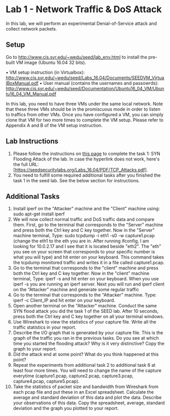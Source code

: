 # Lab 1 - Network Traffic & DoS Attack

In this lab, we will perform an experimental Denial-of-Service attack and collect network packets.

## Setup

Go to http://www.cis.syr.edu/~wedu/seed/lab_env.html to install the pre-built VM image (Ubuntu 16.04 32 bits).

• VM setup instruction (in Virtualbox): http://www.cis.syr.edu/~wedu/seed/Labs_16.04/Documents/SEEDVM_VirtualBoxManual.pdf
• User manual (contains the usernames and passowrds): http://www.cis.syr.edu/~wedu/seed/Documentation/Ubuntu16_04_VM/Ubuntu16_04_VM_Manual.pdf

In this lab, you need to have three VMs under the same local network. Note that these three VMs should be in the promiscuous mode in order to listen to traffics from other VMs. Once you have configured a VM, you can simply clone that VM for two more times to complete the VM setup. Please refer to Appendix A and B of the VM setup instruction.

## Lab Instructions 

1. Please follow the instructions on [this page](https://seedsecuritylabs.org/Labs_16.04/PDF/TCP_Attacks.pdf) to complete the task 1: SYN Flooding Attack of the lab. In case the hyperlink does not work, here's the full URL: [https://seedsecuritylabs.org/Labs_16.04/PDF/TCP_Attacks.pdf]. 
2. You need to fulfill some required additional tasks after you finished the task 1 in the seed lab. See the below section for instructions.

## Additional Tasks
1. Install iperf on the "Attacker" machine and the "Client" machine using: sudo apt-get install iperf 
2. We will now collect normal traffic and DoS traffic data and compare them. First, go to the terminal that corresponds to the "Server" machine and press both the Ctrl key and C key together. Now in the "Server" machine terminal, Type: sudo tcpdump -i eth1 -s0 -w capture1.pcap (change the eth1 to the eth you are in. After running ifconfig, I am looking for 10.0.2.17 and I see that it is located beside "eth2". The "eth" you see on your screen that corresponds to your specific number is what you will type) and hit enter on your keyboard. This command takes the tcpdump monitored traffic and writes it in a file called capture1.pcap.
3. Go to the terminal that corresponds to the "client" machine and press both the Ctrl key and C key together. Now in the "client" machine terminal, Type: iperf -s and hit enter on your keyboard. When you use iperf -s you are running an iperf server. Next you will run and iperf client on the “Attacker” machine and generate some regular traffic
4. Go to the terminal that corresponds to the "Attacker" machine. Type: iperf -c Client_IP and hit enter on your keyboard.
5. Open another terminal on the "Attacker" machine. Conduct the same SYN flood attack you did the task 1 of the SEED lab. After 10 seconds, press both the Ctrl key and C key together on all your terminal windows.
6. Use Wireshark to view the statistics of your capture file. Write all the traffic statistics in your report.
7. Describe the I/O graph that is generated by your capture file. This is the graph of the traffic you ran in the previous tasks. Do you see at which time you started the flooding attack? Why is it very distinctive? Copy the graph to your report.
8. Did the attack end at some point? What do you think happened at this point?
9. Repeat the experiments from additional task 2 to additional task 6 at least four more times. You will need to change the name of the capture everytime (capture1.pcap, capture2.pcap, capture3.pcap, capture4.pcap, capture5.pcap).
10. Take the statistics of packet size and bandwidth from Wireshark from each pcap file and put these in an Excel spreadsheet. Calculate the average and standard deviation of this data and plot the data. Describe your observations of this data. Copy the spreadsheet, average, standard deviation and the graph you plotted to your report.
